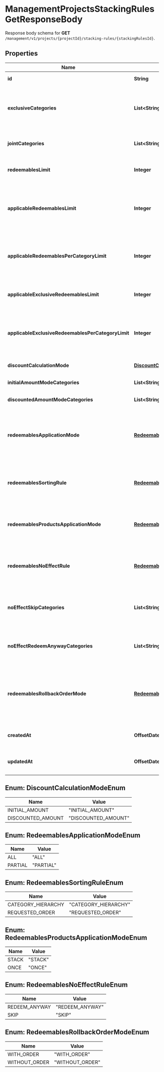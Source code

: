 

# ManagementProjectsStackingRulesGetResponseBody

Response body schema for **GET** `/management/v1/projects/{projectId}/stacking-rules/{stackingRulesId}`.

## Properties

| Name | Type | Description |
|------------ | ------------- | ------------- |
|**id** | **String** | The unique identifier of the stacking rules. |
|**exclusiveCategories** | **List&lt;String&gt;** | Lists the IDs of exclusive categories. A redeemable from a campaign with an exclusive category is the only redeemable to be redeemed when applied with redeemables from other campaigns unless these campaigns are exclusive or joint. |
|**jointCategories** | **List&lt;String&gt;** | Lists the IDs of the joint categories. A campaign with a joint category is always applied regardless of the exclusivity of other campaigns. |
|**redeemablesLimit** | **Integer** | Defines how many redeemables can be sent in one request. Note: more redeemables means more processing time. |
|**applicableRedeemablesLimit** | **Integer** | Defines how many redeemables can be applied in one request. The number must be less than or equal to &#x60;redeemables_limit&#x60;. For example, a user can select 30 discounts but only 5 will be applied to the order and the remaining will be &#x60;SKIPPED&#x60; according to the &#x60;redeemables_sorting_rule&#x60;. |
|**applicableRedeemablesPerCategoryLimit** | **Integer** | Defines how many redeemables with the same category can be applied in one request. The number must be less than or equal to &#x60;applicable_redeemables_limit&#x60;. The ones above the limit will be &#x60;SKIPPED&#x60; according to the &#x60;redeemables_sorting_rule&#x60;. |
|**applicableExclusiveRedeemablesLimit** | **Integer** | Defines how many redeemables with an assigned exclusive category can be applied in one request. The ones above the limit will be &#x60;SKIPPED&#x60; according to the &#x60;redeemables_sorting_rule&#x60;. |
|**applicableExclusiveRedeemablesPerCategoryLimit** | **Integer** | Defines how many redeemables with an assigned exclusive category can be applied in one request. The ones above the limit will be &#x60;SKIPPED&#x60; according to the &#x60;redeemables_sorting_rule&#x60;. The number must be less than or equal to &#x60;applicable_exclusive_redeemables_limit&#x60;. |
|**discountCalculationMode** | [**DiscountCalculationModeEnum**](#DiscountCalculationModeEnum) | Defines if the discounts are applied by taking into account the initial order amount or the discounted order amount. |
|**initialAmountModeCategories** | **List&lt;String&gt;** | Lists the IDs of the categories that apply a discount based on the initial amount. |
|**discountedAmountModeCategories** | **List&lt;String&gt;** | Lists the IDs of the categories that apply a discount based on the discounted amount. |
|**redeemablesApplicationMode** | [**RedeemablesApplicationModeEnum**](#RedeemablesApplicationModeEnum) | Defines the application mode for redeemables. &#x60;\&quot;ALL\&quot;&#x60; means that all redeemables must be validated for the redemption to be successful. &#x60;\&quot;PARTIAL\&quot;&#x60; means that only those redeemables that can be validated will be redeemed. The redeemables that fail validaton will be skipped. |
|**redeemablesSortingRule** | [**RedeemablesSortingRuleEnum**](#RedeemablesSortingRuleEnum) | Defines redeemables sorting rule. &#x60;CATEGORY_HIERARCHY&#x60; means that redeemables are applied oaccording to the category priority. &#x60;REQUESTED_ORDER&#x60; means that redeemables are applied in the sequence provided in the request. |
|**redeemablesProductsApplicationMode** | [**RedeemablesProductsApplicationModeEnum**](#RedeemablesProductsApplicationModeEnum) | Defines redeemables products application mode. &#x60;STACK&#x60; means that multiple discounts can be applied to a product. &#x60;ONCE&#x60; means that only one discount can be applied to the same product. |
|**redeemablesNoEffectRule** | [**RedeemablesNoEffectRuleEnum**](#RedeemablesNoEffectRuleEnum) | Defines redeemables no effect rule. &#x60;REDEEM_ANYWAY&#x60; means that the redeemable will be redeemed regardless of any restrictions or conditions in place. &#x60;SKIP&#x60; means that the redeemable will be processed only when an applicable effect is calculated. |
|**noEffectSkipCategories** | **List&lt;String&gt;** | Lists category IDs. Redeemables with a given category are skipped even if the &#x60;redeemables_no_effect_rule&#x60; is set to &#x60;REDEEM_ANYWAY&#x60;. Category IDs can&#39;t overlap with the IDs in &#x60;no_effect_redeem_anyway_categories&#x60;. |
|**noEffectRedeemAnywayCategories** | **List&lt;String&gt;** | Lists category IDs. Redeemables with a given category are redeemed anyway even if the &#x60;redeemables_no_effect_rule&#x60; is set to &#x60;SKIP&#x60;. Category IDs can&#39;t overlap with the IDs in &#x60;no_effect_skip_categories&#x60;. |
|**redeemablesRollbackOrderMode** | [**RedeemablesRollbackOrderModeEnum**](#RedeemablesRollbackOrderModeEnum) | Defines the rollback mode for the order. &#x60;WITH_ORDER&#x60; is a default setting. The redemption is rolled back together with the data about the order, including related discount values. &#x60;WITHOUT_ORDER&#x60; allows rolling the redemption back without affecting order data, including the applied discount values. |
|**createdAt** | **OffsetDateTime** | Timestamp representing the date and time when the stacking rules were created. The value for this parameter is shown in the ISO 8601 format. |
|**updatedAt** | **OffsetDateTime** | Timestamp representing the date and time when the stacking rules were updated. The value for this parameter is shown in the ISO 8601 format. |



## Enum: DiscountCalculationModeEnum

| Name | Value |
|---- | -----|
| INITIAL_AMOUNT | &quot;INITIAL_AMOUNT&quot; |
| DISCOUNTED_AMOUNT | &quot;DISCOUNTED_AMOUNT&quot; |



## Enum: RedeemablesApplicationModeEnum

| Name | Value |
|---- | -----|
| ALL | &quot;ALL&quot; |
| PARTIAL | &quot;PARTIAL&quot; |



## Enum: RedeemablesSortingRuleEnum

| Name | Value |
|---- | -----|
| CATEGORY_HIERARCHY | &quot;CATEGORY_HIERARCHY&quot; |
| REQUESTED_ORDER | &quot;REQUESTED_ORDER&quot; |



## Enum: RedeemablesProductsApplicationModeEnum

| Name | Value |
|---- | -----|
| STACK | &quot;STACK&quot; |
| ONCE | &quot;ONCE&quot; |



## Enum: RedeemablesNoEffectRuleEnum

| Name | Value |
|---- | -----|
| REDEEM_ANYWAY | &quot;REDEEM_ANYWAY&quot; |
| SKIP | &quot;SKIP&quot; |



## Enum: RedeemablesRollbackOrderModeEnum

| Name | Value |
|---- | -----|
| WITH_ORDER | &quot;WITH_ORDER&quot; |
| WITHOUT_ORDER | &quot;WITHOUT_ORDER&quot; |



